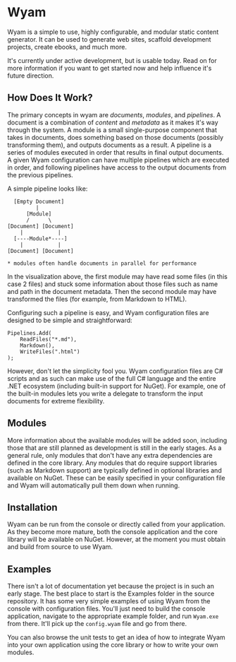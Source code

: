 # Wyam
Wyam is a simple to use, highly configurable, and modular static content generator. It can be used to generate web sites, scaffold development projects, create ebooks, and much more.

It's currently under active development, but is usable today. Read on for more information if you want to get started now and help influence it's future direction.

## How Does It Work?
The primary concepts in wyam are *documents*, *modules*, and *pipelines*. A document is a combination of *content* and *metadata* as it makes it's way through the system. A module is a small single-purpose component that takes in documents, does something based on those documents (possibly transforming them), and outputs documents as a result. A pipeline is a series of modules executed in order that results in final output documents. A given Wyam configuration can have multiple pipelines which are executed in order, and following pipelines have access to the output documents from the previous pipelines.

A simple pipeline looks like:
```
  [Empty Document]
         |
      [Module]
	  /      \
[Document] [Document]
    |           |
  [----Module*----]
    |           |
[Document] [Document]

* modules often handle documents in parallel for performance
```

In the visualization above, the first module may have read some files (in this case 2 files) and stuck some information about those files such as name and path in the document metadata. Then the second module may have transformed the files (for example, from Markdown to HTML).

Configuring such a pipeline is easy, and Wyam configuration files are designed to be simple and straightforward:
```
Pipelines.Add(
	ReadFiles("*.md"),
	Markdown(),
	WriteFiles(".html")
);
```

However, don't let the simplicity fool you. Wyam configuration files are C# scripts and as such can make use of the full C# language and the entire .NET ecosystem (including built-in support for NuGet). For example, one of the built-in modules lets you write a delegate to transform the input documents for extreme flexibility.

## Modules

More information about the available modules will be added soon, including those that are still planned as development is still in the early stages. As a general rule, only modules that don't have any extra dependencies are defined in the core library. Any modules that do require support libraries (such as Markdown support) are typically defined in optional libraries and available on NuGet. These can be easily specified in your configuration file and Wyam will automatically pull them down when running.

## Installation

Wyam can be run from the console or directly called from your application. As they become more mature, both the console application and the core library will be available on NuGet. However, at the moment you must obtain and build from source to use Wyam. 

## Examples

There isn't a lot of documentation yet because the project is in such an early stage. The best place to start is the Examples folder in the source repository. It has some very simple examples of using Wyam from the console with configuration files. You'll just need to build the console application, navigate to the appropriate example folder, and run `Wyam.exe` from there. It'll pick up the `config.wyam` file and go from there.

You can also browse the unit tests to get an idea of how to integrate Wyam into your own application using the core library or how to write your own modules.
